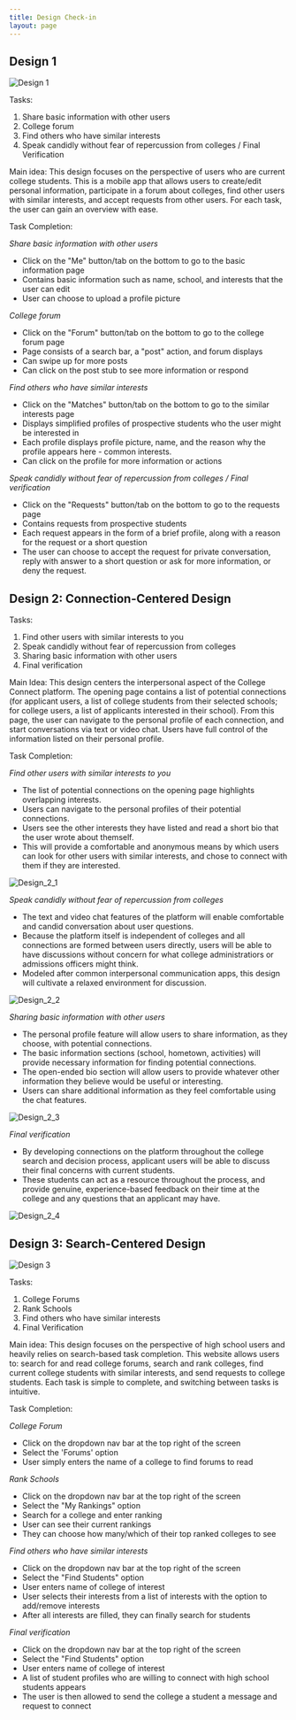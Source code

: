 ```yaml
---
title: Design Check-in
layout: page
---
```


## Design 1
![Design 1](/img/sketch_wei.png)

Tasks:
1.  Share basic information with other users
2.  College forum
3.  Find others who have similar interests
4.  Speak candidly without fear of repercussion from colleges /  Final Verification

Main idea:
This design focuses on the perspective of users who are current college students.  This is a mobile app that allows users to create/edit personal information, participate in a forum about colleges, find other users with similar interests, and accept requests from other users.  For each task, the user can gain an overview with ease. 

Task Completion:

_Share basic information with other users_
  *  Click on the "Me" button/tab on the bottom to go to the basic information page
  *  Contains basic information such as name, school, and interests that the user can edit
  *  User can choose to upload a profile picture

_College forum_
  *  Click on the "Forum" button/tab on the bottom to go to the college forum page
  *  Page consists of a search bar, a "post" action, and forum displays 
  *  Can swipe up for more posts
  *  Can click on the post stub to see more information or respond

_Find others who have similar interests_
  *  Click on the "Matches" button/tab on the bottom to go to the similar interests page
  *  Displays simplified profiles of prospective students who the user might be interested in
  *  Each profile displays profile picture, name, and the reason why the profile appears here - common interests.
  *  Can click on the profile for more information or actions

_Speak candidly without fear of repercussion from colleges / Final verification_
  *  Click on the "Requests" button/tab on the bottom to go to the requests page
  *  Contains requests from prospective students
  *  Each request appears in the form of a brief profile, along with a reason for the request or a short question
  *  The user can choose to accept the request for private conversation, reply with answer to a short question or ask for more information, or deny the request. 


## Design 2: Connection-Centered Design

Tasks:
1.  Find other users with similar interests to you
2.  Speak candidly without fear of repercussion from colleges
3.  Sharing basic information with other users
4.  Final verification

Main Idea:
This design centers the interpersonal aspect of the College Connect platform.  The opening page contains a list of potential connections (for applicant users, a list of college students from their selected schools; for college users, a list of applicants interested in their school).  From this page, the user can navigate to the personal profile of each connection, and start conversations via text or video chat.  Users have full control of the information listed on their personal profile.

Task Completion:

_Find other users with similar interests to you_

*  The list of potential connections on the opening page highlights overlapping interests.  
*  Users can navigate to the personal profiles of their potential connections.
*  Users see the other interests they have listed and read a short bio that the user wrote about themself.  
*  This will provide a comfortable and anonymous means by which users can look for other users with similar interests, and chose to connect with them if they are interested.

![Design_2_1](/img/dm_t1.png)

_Speak candidly without fear of repercussion from colleges_

*  The text and video chat features of the platform will enable comfortable and candid conversation about user questions.  
*  Because the platform itself is independent of colleges and all connections are formed between users directly, users will be able to have discussions without concern for what college administratiors or admissions officers might think.  
*  Modeled after common interpersonal communication apps, this design will cultivate a relaxed environment for discussion.

![Design_2_2](/img/dm_t2.png)

_Sharing basic information with other users_

*  The personal profile feature will allow users to share information, as they choose, with potential connections.  
*  The basic information sections (school, hometown, activities) will provide necessary information for finding potential connections.
*  The open-ended bio section will allow users to provide whatever other information they believe would be useful or interesting.  
*  Users can share additional information as they feel comfortable using the chat features.

![Design_2_3](/img/dm_t3.png)

_Final verification_

*  By developing connections on the platform throughout the college search and decision process, applicant users will be able to discuss their final concerns with current students.  
*  These students can act as a resource throughout the process, and provide genuine, experience-based feedback on their time at the college and any questions that an applicant may have.

![Design_2_4](/img/dm_t4.png)


## Design 3: Search-Centered Design
![Design 3](/img/dm_t5.png)

Tasks:
1.  College Forums
2.  Rank Schools
3.  Find others who have similar interests
4.  Final Verification

Main idea:
This design focuses on the perspective of high school users and heavily relies on search-based task completion. This website allows users to: search for and read college forums, search and rank colleges, find current college students with similar interests, and send requests to college students. Each task is simple to complete, and switching between tasks is intuitive.

Task Completion:

_College Forum_
  *  Click on the dropdown nav bar at the top right of the screen
  *  Select the 'Forums' option
  *  User simply enters the name of a college to find forums to read

_Rank Schools_
  *  Click on the dropdown nav bar at the top right of the screen
  *  Select the "My Rankings" option
  *  Search for a college and enter ranking 
  *  User can see their current rankings
  *  They can choose how many/which of their top ranked colleges to see

_Find others who have similar interests_
  *  Click on the dropdown nav bar at the top right of the screen
  *  Select the "Find Students" option
  *  User enters name of college of interest
  *  User selects their interests from a list of interests with the option to add/remove interests
  *  After all interests are filled, they can finally search for students

_Final verification_
  *  Click on the dropdown nav bar at the top right of the screen
  *  Select the "Find Students" option
  *  User enters name of college of interest
  *  A list of student profiles who are willing to connect with high school students appears
  *  The user is then allowed to send the college a student a message and request to connect
